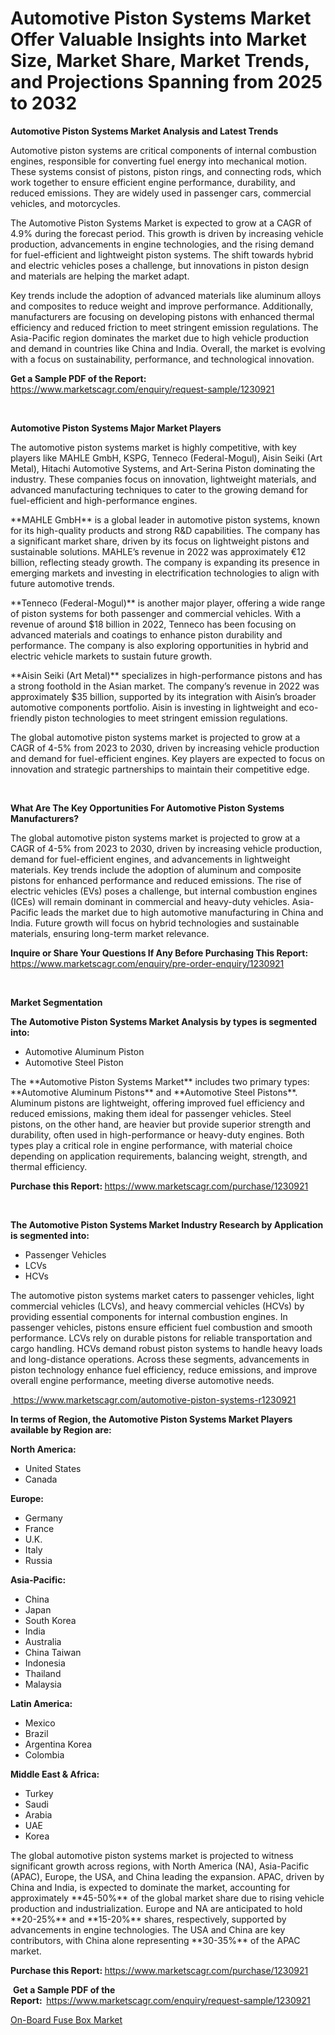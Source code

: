 <p><h1>Automotive Piston Systems Market Offer Valuable Insights into Market Size, Market Share, Market Trends, and Projections Spanning from 2025 to 2032</h1></p><p><strong>Automotive Piston Systems Market Analysis and Latest Trends</strong></p>
<p><p>Automotive piston systems are critical components of internal combustion engines, responsible for converting fuel energy into mechanical motion. These systems consist of pistons, piston rings, and connecting rods, which work together to ensure efficient engine performance, durability, and reduced emissions. They are widely used in passenger cars, commercial vehicles, and motorcycles.</p><p>The Automotive Piston Systems Market is expected to grow at a CAGR of 4.9% during the forecast period. This growth is driven by increasing vehicle production, advancements in engine technologies, and the rising demand for fuel-efficient and lightweight piston systems. The shift towards hybrid and electric vehicles poses a challenge, but innovations in piston design and materials are helping the market adapt.</p><p>Key trends include the adoption of advanced materials like aluminum alloys and composites to reduce weight and improve performance. Additionally, manufacturers are focusing on developing pistons with enhanced thermal efficiency and reduced friction to meet stringent emission regulations. The Asia-Pacific region dominates the market due to high vehicle production and demand in countries like China and India. Overall, the market is evolving with a focus on sustainability, performance, and technological innovation.</p></p>
<p><strong>Get a Sample PDF of the Report:&nbsp;</strong> <a href="https://www.marketscagr.com/enquiry/request-sample/1230921?utm_campaign=1999&utm_medium=2&utm_source=Github&utm_content=ia&utm_term=23012025&utm_id=automotive-piston-systems">https://www.marketscagr.com/enquiry/request-sample/1230921</a></p>
<p>&nbsp;</p>
<p><strong>Automotive Piston Systems Major Market Players</strong></p>
<p><p>The automotive piston systems market is highly competitive, with key players like MAHLE GmbH, KSPG, Tenneco (Federal-Mogul), Aisin Seiki (Art Metal), Hitachi Automotive Systems, and Art-Serina Piston dominating the industry. These companies focus on innovation, lightweight materials, and advanced manufacturing techniques to cater to the growing demand for fuel-efficient and high-performance engines.</p><p>**MAHLE GmbH** is a global leader in automotive piston systems, known for its high-quality products and strong R&D capabilities. The company has a significant market share, driven by its focus on lightweight pistons and sustainable solutions. MAHLE’s revenue in 2022 was approximately €12 billion, reflecting steady growth. The company is expanding its presence in emerging markets and investing in electrification technologies to align with future automotive trends.</p><p>**Tenneco (Federal-Mogul)** is another major player, offering a wide range of piston systems for both passenger and commercial vehicles. With a revenue of around $18 billion in 2022, Tenneco has been focusing on advanced materials and coatings to enhance piston durability and performance. The company is also exploring opportunities in hybrid and electric vehicle markets to sustain future growth.</p><p>**Aisin Seiki (Art Metal)** specializes in high-performance pistons and has a strong foothold in the Asian market. The company’s revenue in 2022 was approximately $35 billion, supported by its integration with Aisin’s broader automotive components portfolio. Aisin is investing in lightweight and eco-friendly piston technologies to meet stringent emission regulations.</p><p>The global automotive piston systems market is projected to grow at a CAGR of 4-5% from 2023 to 2030, driven by increasing vehicle production and demand for fuel-efficient engines. Key players are expected to focus on innovation and strategic partnerships to maintain their competitive edge.</p></p>
<p>&nbsp;</p>
<p><strong>What Are The Key Opportunities For Automotive Piston Systems Manufacturers?</strong></p>
<p><p>The global automotive piston systems market is projected to grow at a CAGR of 4-5% from 2023 to 2030, driven by increasing vehicle production, demand for fuel-efficient engines, and advancements in lightweight materials. Key trends include the adoption of aluminum and composite pistons for enhanced performance and reduced emissions. The rise of electric vehicles (EVs) poses a challenge, but internal combustion engines (ICEs) will remain dominant in commercial and heavy-duty vehicles. Asia-Pacific leads the market due to high automotive manufacturing in China and India. Future growth will focus on hybrid technologies and sustainable materials, ensuring long-term market relevance.</p></p>
<p><strong>Inquire or Share Your Questions If Any Before Purchasing This Report:</strong> <a href="https://www.marketscagr.com/enquiry/pre-order-enquiry/1230921?utm_campaign=1999&utm_medium=2&utm_source=Github&utm_content=ia&utm_term=23012025&utm_id=automotive-piston-systems">https://www.marketscagr.com/enquiry/pre-order-enquiry/1230921</a></p>
<p>&nbsp;</p>
<p><strong>Market Segmentation</strong></p>
<p><strong>The Automotive Piston Systems Market Analysis by types is segmented into:</strong></p>
<p><ul><li>Automotive Aluminum Piston</li><li>Automotive Steel Piston</li></ul></p>
<p><p>The **Automotive Piston Systems Market** includes two primary types: **Automotive Aluminum Pistons** and **Automotive Steel Pistons**. Aluminum pistons are lightweight, offering improved fuel efficiency and reduced emissions, making them ideal for passenger vehicles. Steel pistons, on the other hand, are heavier but provide superior strength and durability, often used in high-performance or heavy-duty engines. Both types play a critical role in engine performance, with material choice depending on application requirements, balancing weight, strength, and thermal efficiency.</p></p>
<p><strong>Purchase this Report:&nbsp;</strong><a href="https://www.marketscagr.com/purchase/1230921?utm_campaign=1999&utm_medium=2&utm_source=Github&utm_content=ia&utm_term=23012025&utm_id=automotive-piston-systems">https://www.marketscagr.com/purchase/1230921</a></p>
<p>&nbsp;</p>
<p><strong>The Automotive Piston Systems Market Industry Research by Application is segmented into:</strong></p>
<p><ul><li>Passenger Vehicles</li><li>LCVs</li><li>HCVs</li></ul></p>
<p><p>The automotive piston systems market caters to passenger vehicles, light commercial vehicles (LCVs), and heavy commercial vehicles (HCVs) by providing essential components for internal combustion engines. In passenger vehicles, pistons ensure efficient fuel combustion and smooth performance. LCVs rely on durable pistons for reliable transportation and cargo handling. HCVs demand robust piston systems to handle heavy loads and long-distance operations. Across these segments, advancements in piston technology enhance fuel efficiency, reduce emissions, and improve overall engine performance, meeting diverse automotive needs.</p></p>
<p><a href="https://www.marketscagr.com/automotive-piston-systems-r1230921?utm_campaign=1999&utm_medium=2&utm_source=Github&utm_content=ia&utm_term=23012025&utm_id=automotive-piston-systems">&nbsp;https://www.marketscagr.com/automotive-piston-systems-r1230921</a></p>
<p><strong>In terms of Region, the Automotive Piston Systems Market Players available by Region are:</strong></p>
<p>
    <p> <strong> North America: </strong>
        <ul>
            <li>United States</li>
            <li>Canada</li>
        </ul>
        </p> 
    <p> <strong> Europe: </strong>
        <ul>
            <li>Germany</li>
            <li>France</li>
            <li>U.K.</li>
            <li>Italy</li>
            <li>Russia</li>
        </ul>
        </p> 
    <p> <strong> Asia-Pacific: </strong>
        <ul>
            <li>China</li>
            <li>Japan</li>
            <li>South Korea</li>
            <li>India</li>
            <li>Australia</li>
            <li>China Taiwan</li>
            <li>Indonesia</li>
            <li>Thailand</li>
            <li>Malaysia</li>
        </ul>
        </p> 
    <p> <strong> Latin America: </strong>
        <ul>
            <li>Mexico</li>
            <li>Brazil</li>
            <li>Argentina Korea</li>
            <li>Colombia</li>
        </ul>
        </p> 
    <p> <strong> Middle East & Africa: </strong>
        <ul>
            <li>Turkey</li>
            <li>Saudi</li>
            <li>Arabia</li>
            <li>UAE</li>
            <li>Korea</li>
        </ul>
    </p>
    </p>
<p><p>The global automotive piston systems market is projected to witness significant growth across regions, with North America (NA), Asia-Pacific (APAC), Europe, the USA, and China leading the expansion. APAC, driven by China and India, is expected to dominate the market, accounting for approximately **45-50%** of the global market share due to rising vehicle production and industrialization. Europe and NA are anticipated to hold **20-25%** and **15-20%** shares, respectively, supported by advancements in engine technologies. The USA and China are key contributors, with China alone representing **30-35%** of the APAC market.</p></p>
<p><strong>Purchase this Report: </strong><a href="https://www.marketscagr.com/purchase/1230921?utm_campaign=1999&utm_medium=2&utm_source=Github&utm_content=ia&utm_term=23012025&utm_id=automotive-piston-systems">https://www.marketscagr.com/purchase/1230921</a></p>
<p>&nbsp;<strong>Get a Sample PDF of the Report:&nbsp;&nbsp;</strong><a href="https://www.marketscagr.com/enquiry/request-sample/1230921?utm_campaign=1999&utm_medium=2&utm_source=Github&utm_content=ia&utm_term=23012025&utm_id=automotive-piston-systems">https://www.marketscagr.com/enquiry/request-sample/1230921</a></p>
<p><strong></strong></p>
<p><p><a href="https://github.com/pizolina/Market-Research-Report-List-6/blob/main/on-board-fuse-box-market.md?utm_campaign=1999&utm_medium=2&utm_source=Github&utm_content=ia&utm_term=23012025&utm_id=automotive-piston-systems">On-Board Fuse Box Market</a></p></p>